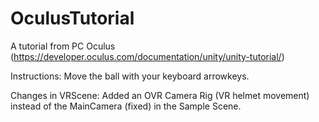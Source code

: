 # OculusTutorial
A tutorial from PC Oculus (https://developer.oculus.com/documentation/unity/unity-tutorial/)

Instructions:
Move the ball with your keyboard arrowkeys.

Changes in VRScene:
Added an OVR Camera Rig (VR helmet movement) instead of the MainCamera (fixed) in the Sample Scene.
